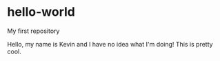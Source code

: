 # hello-world
My first repository

Hello, my name is Kevin and I have no idea what I'm doing! This is pretty cool.
